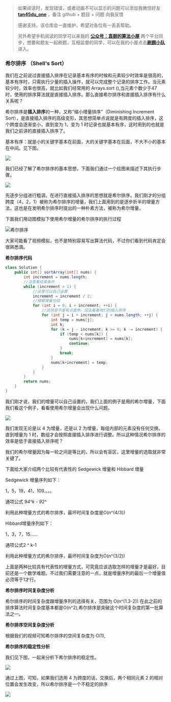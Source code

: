 > 如果阅读时，发现错误，或者动画不可以显示的问题可以添加我微信好友  **[tan45du_one](https://raw.githubusercontent.com/tan45du/tan45du.github.io/master/个人微信.15egrcgqd94w.jpg)** ，备注  github  + 题目 + 问题  向我反馈
>
> 感谢支持，该仓库会一直维护，希望对各位有一丢丢帮助。
>
> 另外希望手机阅读的同学可以来我的 <u>[**公众号：袁厨的算法小屋**](https://raw.githubusercontent.com/tan45du/test/master/微信图片_20210320152235.2pthdebvh1c0.png)</u> 两个平台同步，想要和题友一起刷题，互相监督的同学，可以在我的小屋点击<u>[**刷题小队**](https://raw.githubusercontent.com/tan45du/test/master/微信图片_20210320152235.2pthdebvh1c0.png)</u>进入。 

### **希尔排序 （Shell's Sort）**

我们在之前说过直接插入排序在记录基本有序的时候和元素较少时效率是很高的，基本有序时，只需执行少量的插入操作，就可以完成整个记录的排序工作。当元素较少时，效率也很高，就比如我们经常用的 Arrays.sort (),当元素个数少于47时，使用的排序算法就是直接插入排序。那么直接希尔排序和直接插入排序有什么关系呢？

希尔排序是**插入排序**的一种，又称“缩小增量排序”（Diminishing Increment Sort），是直接插入排序的高级变形，其思想简单点说就是有跨度的插入排序，这个跨度会逐渐变小，直到变为 1，变为 1 时记录也就基本有序，这时用到的也就是我们之前讲的直接插入排序了。

基本有序：就是小的关键字基本在前面，大的关键字基本在后面，不大不小的基本在中间。见下图。

![](https://cdn.jsdelivr.net/gh/tan45du/bedphoto2@master/20210122/微信截图_20210127164642.3glch9g6oey0.png)

我们已经了解了希尔排序的基本思想，下面我们通过一个绘图来描述下其执行步骤。

![](https://img-blog.csdnimg.cn/2021031719420587.png?x-oss-process=image/watermark,type_ZmFuZ3poZW5naGVpdGk,shadow_10,text_aHR0cHM6Ly9ibG9nLmNzZG4ubmV0L3FxXzMzODg1OTI0,size_16,color_FFFFFF,t_70#pic_center)

先逐步分组进行粗调，在进行直接插入排序的思想就是希尔排序。我们刚才的分组跨度（4，2，1）被称为希尔排序的增量，我们上面用到的是逐步折半的增量方法，这也是在发明希尔排序时提出的一种朴素方法，被称为希尔增量，

下面我们用动图模拟下使用希尔增量的希尔排序的执行过程

![希尔排序](https://cdn.jsdelivr.net/gh/tan45du/test1@master/20210122/希尔排序.4vxwr7bkbjw0.gif)

大家可能看了视频模拟，也不是特别容易写出算法代码，不过你们看到代码肯定会很熟悉滴。

**希尔排序代码**

```java
class Solution {
    public int[] sortArray(int[] nums) {
        int increment = nums.length;
        //注意看结束条件
        while (increment > 1) {
            //这里可以自己设置
            increment = increment / 2;
            //根据增量分组
            for (int i = 0; i < increment; ++i) {
                //这快是不是有点面熟，回去看看咱们的插入排序
                for (int j = i + increment; j < nums.length; ++j) {
                    int temp = nums[j];
                    int k;
                    for (k = j - increment; k >= 0; k -= increment) {
                        if (temp < nums[k]) {
                            nums[k+increment] = nums[k];
                            continue;
                        }
                        break;
                    }
                    nums[k+increment] = temp;
                }
            }
        }
        return nums;
    }
}
```

我们刚才说，我们的增量可以自己设置的，我们上面的例子是用的希尔增量，下面我们看这个例子，看看使用希尔增量会出现什么问题。

![](https://cdn.jsdelivr.net/gh/tan45du/bedphoto2@master/20210122/微信截图_20210127212901.62c3o3ss6pg0.png)

我们发现无论是以 4 为增量，还是以 2 为增量，每组内部的元素没有任何交换。直到增量为 1 时，数组才会按照直接插入排序进行调整。所以这种情况希尔排序的效率是低于直接插入排序呢？

我们的希尔增量因为每一轮之间是等比的，所以会有盲区，这里增量的选取就非常关键了。

下面给大家介绍两个比较有代表性的 Sedgewick 增量和 Hibbard 增量

Sedgewick 增量序列如下：

1，5，19，41，109.。。。

通项公式 9*4^k - 9*2^

利用此种增量方式的希尔排序，最坏时间复杂度是O(n^(4/3))

Hibbard增量序列如下：

1，3，7，15......

通项公式2 ^ k-1

利用此种增量方式的希尔排序，最坏时间复杂度为O(n^(3/2))

上面是两种比较具有代表性的增量方式，可究竟应该选取怎样的增量才是最好，目前还是一个数学难题。不过我们需要注意的一点，就是增量序列的最后一个增量值必须等于1才行。

**希尔排序时间复杂度分析**

希尔排序的时间复杂度跟增量序列的选择有关，范围为 O(n^(1.3-2)) 在此之前的排序算法时间复杂度基本都是O(n^2),希尔排序是突破这个时间复杂度的第一批算法之一。

**希尔排序空间复杂度分析**

根据我们的视频可知希尔排序的空间复杂度为 O(1),

**希尔排序的稳定性分析**

我们见下图，一起来分析下希尔排序的稳定性。

![](https://cdn.jsdelivr.net/gh/tan45du/bedphoto2@master/20210122/微信截图_20210128083925.5v2s0w4ummk0.png)

通过上图，可知，如果我们选用 4 为跨度的话，交换后，两个相同元素 2 的相对位置会发生改变，所以希尔排序是一个不稳定的排序

![](https://cdn.jsdelivr.net/gh/tan45du/bedphoto2@master/20210122/微信截图_20210128084911.6tmdmz51m2c0.png)

